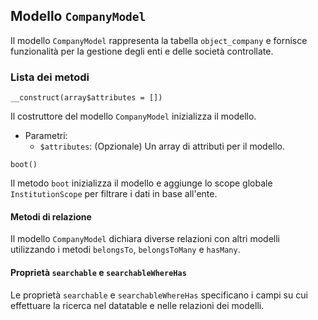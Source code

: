 ## Modello `CompanyModel`

Il modello `CompanyModel`  rappresenta la tabella `object_company` e fornisce funzionalità per la gestione degli enti e delle società controllate.

### Lista dei metodi

```
__construct(array$attributes = [])
```

Il costruttore del modello `CompanyModel` inizializza il modello.

* Parametri:
  * `$attributes`: (Opzionale) Un array di attributi per il modello.

```
boot()
```

Il metodo `boot` inizializza il modello e aggiunge lo scope globale `InstitutionScope` per filtrare i dati in base all'ente.

#### Metodi di relazione

Il modello `CompanyModel` dichiara diverse relazioni con altri modelli utilizzando i metodi `belongsTo`, `belongsToMany` e `hasMany`.

#### Proprietà `searchable` e `searchableWhereHas`

Le proprietà `searchable` e `searchableWhereHas` specificano i campi su cui effettuare la ricerca nel datatable e nelle relazioni dei modelli.
